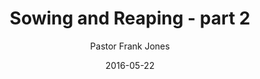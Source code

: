 ---
lunr: "true"
title: "Sowing and Reaping - part 2"
author: "Pastor Frank Jones"
postDate: "05-22-2016"
date: 2016-05-22
category: "sermons"
slug: "2016/05/ffc_05222016"
icon: microphone
audioLink: "ffc_05222016"
tags: [sowing, seed, return, finances]
mp3: "ffc_05222016/05222016.mp3"
ogg: "ffc_05222016/05222016.ogg"
linkurl: "https://archive.org/download/ffc_05222016/ffc_05222016_files.xml"
ipath: "https://archive.org/download/ffc_05222016/05222016.mp3"
layout: sermon.html
---